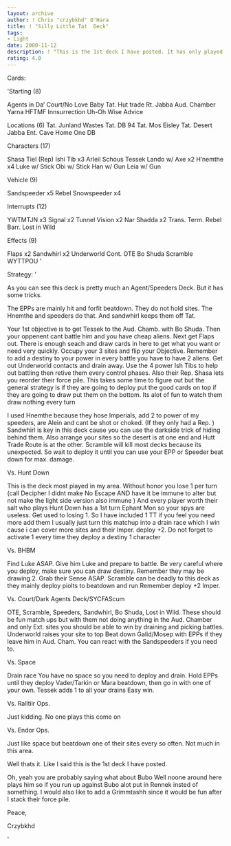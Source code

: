 ```yaml
---
layout: archive
author: ! Chris "crzybkhd" O'Hara
title: ! "Silly Little Tat  Deck"
tags:
- Light
date: 2000-11-12
description: ! "This is the 1st deck I have posted. It has only played a few games but has done very well."
rating: 4.0
---
```

Cards: 

'Starting (8)

Agents in Da’ Court/No Love Baby
Tat. Hut trade Rt.
Jabba Aud. Chamber
Yarna
HFTMF
Innsurrection
Uh-Oh
Wise Advice

Locations (6)
Tat. Junland Wastes
Tat. DB 94
Tat. Mos Eisley
Tat. Desert
Jabba Ent. Cave
Home One DB

Characters (17)

Shasa Tiel (Rep)
Ishi Tib x3
Arleil Schous
Tessek
Lando w/ Axe x2
H’nemthe x4
Luke w/ Stick
Obi w/ Stick
Han w/ Gun
Leia w/ Gun

Vehicle (9)

Sandspeeder x5
Rebel Snowspeeder x4

Interrupts (12)

YWTMTJN x3
Signal x2
Tunnel Vision x2
Nar Shadda x2
Trans. Term.
Rebel Barr.
Lost in Wild

Effects (9)

Flaps x2
Sandwhirl x2
Underworld Cont.
OTE
Bo Shuda
Scramble
WYTTPOU
'

Strategy: '

As you can see this deck is pretty much an Agent/Speeders Deck. But it has some tricks.

The EPPs are mainly hit and forfit beatdown. They do not hold sites. The Hnemthe and speeders do that. And sandwhirl keeps them off Tat.

Your 1st objective is to get Tessek to the Aud. Chamb. with Bo Shuda. Then your oppenent cant battle him and you have cheap aliens. Next get Flaps out. There is enough seach and draw cards in here to get what you want or need very quickly. Occupy your 3 sites and flip your Objective. Remember to add a destiny to your power in every battle you have to have 2 aliens.
Get out Underworld contacts and drain away. Use the 4 power Ish Tibs to help out battling then retive them every control phases. Also their Rep. Shasa lets you reorder their force pile. This takes some time to figure out but the general strategy is if they are going to deploy put the good cards on top if they are going to draw put them on the bottom. Its alot of fun to watch them draw nothing every turn

I used Hnemthe because they hose Imperials, add 2 to power of my speeders, are Alein and cant be shot or choked. (If they only had a Rep. ) Sandwhirl is key in this deck cause you can use the darkside trick of hiding behind them. Also arrange your sites so the desert is at one end and Hutt Trade Route is at the other. Scramble will kill most decks because its unexpected. So wait to deploy it until you can use your EPP or Speeder beat down for max. damage.

Vs. Hunt Down

This is the deck most played in my area. Without honor you lose 1 per turn (call Decipher I didnt make No Escape AND have it be immune to alter but not make the light side version also immune ) And every player worth their salt who plays Hunt Down has a 1st turn Ephant Mon so your spys are useless. Get used to losing 1. So I have included 1 TT if you feel you need more add them I usually just turn this matchup into a drain race which I win cause i can cover more sites and their Imper. deploy +2. Do not forget to activate 1 every time they deploy a destiny 1 character 

Vs. BHBM

Find Luke ASAP. Give him Luke and prepare to battle. Be very careful where you deploy, make sure you can draw destiny. Remember they may be drawing 2. Grab their Sense ASAP. Scramble can be deadly to this deck as they mainly deploy piolts to beatdown and run Remember deploy +2 Imper.

Vs. Court/Dark Agents Deck/SYCFAScum

OTE, Scramble, Speeders, Sandwhirl, Bo Shuda, Lost in Wild. These should be fun match ups but with them not doing anything in the Aud. Chamber and only Ext. sites you should be able to win by draining and picking battles. Underworld raises your site to top Beat down Galid/Mosep with EPPs if they leave him in Aud. Cham. You can react with the Sandspeeders if you need to.

Vs. Space

Drain race You have no space so you need to deploy and drain. Hold EPPs until they deploy Vader/Tarkin or Mara beatdown, then go in with one of your own. Tessek adds 1 to all your drains
Easy win.

Vs. Ralltiir Ops.

Just kidding. No one plays this come on

Vs. Endor Ops.

Just like space but beatdown one of their sites every so often. Not much in this area.

Well thats it. Like I said this is the 1st deck I have posted.

Oh, yeah you are probably saying what about Bubo Well noone around here plays him so if you run up against Bubo alot put in Rennek insted of something. I would also like to add a Grimmtashh since it would be fun after I stack their force pile.

Peace,

Crzybkhd

'
